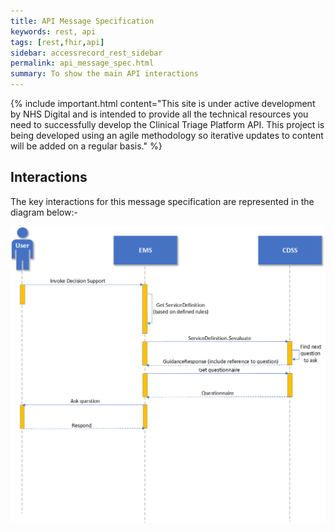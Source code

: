 ```yaml
---
title: API Message Specification
keywords: rest, api
tags: [rest,fhir,api]
sidebar: accessrecord_rest_sidebar
permalink: api_message_spec.html
summary: To show the main API interactions
---
```

{% include important.html content="This site is under active development by NHS Digital and is intended to provide all the technical resources you need to successfully develop the Clinical Triage Platform API. This project is being developed using an agile methodology so iterative updates to content will be added on a regular basis." %}

## Interactions ##

The key interactions for this message specification are represented in the diagram below:-

<img src="..\..\images\solution\message-sequence.png">


